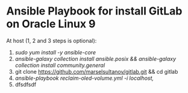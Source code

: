 # Ansible Playbook for install GitLab on Oracle Linux 9

At host (1, 2 and 3 steps is optional):
1. *sudo yum install -y ansible-core*
2. *ansible-galaxy collection install ansible.posix && ansible-galaxy collection install community.general*
3. git clone https://github.com/marselsultanov/gitlab.git && cd gitlab
4. *ansible-playbook reclaim-oled-volume.yml -i localhost,*
6. dfsdfsdf
